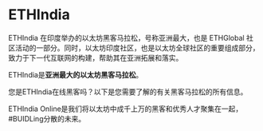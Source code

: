 # ETHIndia

ETHIndia 在印度举办的以太坊黑客马拉松，号称亚洲最大，也是 ETHGlobal 社区活动的一部分。同时，以太坊印度社区，也是以太坊全球社区的重要组成部分，致力于下一代互联网的构建，帮助其在亚洲拓展和落实。

‎ETHIndia是‎**‎亚洲最大的以太坊黑客马拉松‎**‎。‎

您是ETHIndia在线黑客吗？以下是您需要了解的有关黑客马拉松的所有信息。

ETHIndia Online是我们将以太坊中成千上万的黑客和优秀人才聚集在一起，#BUIDLing分散的未来。
